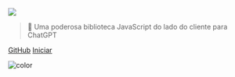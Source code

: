 <!-- _coverpage.md -->

<img class="logo" src="https://media.chatgptjs.org/images/chatgpt.js-logo-dark-mode-padded-7000x777.png?main">

> 🤖 Uma poderosa biblioteca JavaScript do lado do cliente para ChatGPT

[GitHub](https://github.com/KudoAI/chatgpt.js)
[Iniciar](#⚡-importando-a-biblioteca)

<!-- background color -->

![color](transparent)
